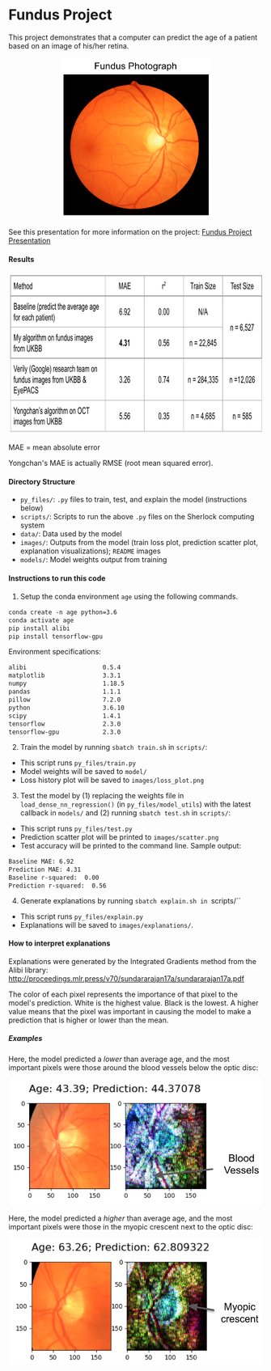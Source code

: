 
# Fundus Project
  
This project demonstrates that a computer can predict the age of a patient based on an image of his/her retina.

<p align="center">
<img src="./images/README/fundus.png" width="300" height="320">

See this presentation for more information on the project: [Fundus Project Presentation][1]

   [1]: https://docs.google.com/presentation/d/1sn5xXV7q-R6OWsNJNUAgodSwS0ncw-OlwWgpu5xyeCA/edit?usp=sharing

#### Results

<p align="center">
<img src="./images/README/results.png" width="800" height="320">

MAE = mean absolute error

Yongchan's MAE is actually RMSE (root mean squared error).

#### Directory Structure
* `py_files/`: `.py` files to train, test, and explain the model (instructions below)
* `scripts/`: Scripts to run the above `.py` files on the Sherlock computing system
* `data/`: Data used by the model
* `images/`: Outputs from the model (train loss plot, prediction scatter plot, explanation visualizations); `README` images
* `models/`: Model weights output from training

#### Instructions to run this code

1. Setup the conda environment `age` using the following commands.
```
conda create -n age python=3.6
conda activate age
pip install alibi
pip install tensorflow-gpu
```

Environment specifications:
```
alibi                     0.5.4
matplotlib                3.3.1
numpy                     1.18.5
pandas                    1.1.1
pillow                    7.2.0
python                    3.6.10
scipy                     1.4.1
tensorflow                2.3.0
tensorflow-gpu            2.3.0
```

2. Train the model by running `sbatch train.sh` in `scripts/`:
* This script runs `py_files/train.py`
* Model weights will be saved to `model/`
* Loss history plot will be saved to `images/loss_plot.png`

3. Test the model by (1) replacing the weights file in `load_dense_nn_regression()` (in `py_files/model_utils`) with the latest callback in `models/` and (2) running `sbatch test.sh` in `scripts/`:
* This script runs `py_files/test.py`
* Prediction scatter plot will be printed to `images/scatter.png`
* Test accuracy will be printed to the command line. Sample output:
```
Baseline MAE: 6.92
Prediction MAE: 4.31
Baseline r-squared:  0.00
Prediction r-squared:  0.56
```
4. Generate explanations by running `sbatch explain.sh in `scripts/``
* This script runs `py_files/explain.py`
* Explanations will be saved to `images/explanations/`.

#### How to interpret explanations

Explanations were generated by the Integrated Gradients method from the Alibi library: http://proceedings.mlr.press/v70/sundararajan17a/sundararajan17a.pdf

The color of each pixel represents the importance of that pixel to the model's prediction. White is the highest value. Black is the lowest. A higher value means that the pixel was important in causing the model to make a prediction that is higher or lower than the mean.

##### Examples

Here, the model predicted a *lower* than average age, and the most important pixels were those around the blood vessels below the optic disc:

<p align="center">
<img src="./images/README/IG1.png" width="500" height="250">

Here, the model predicted a *higher* than average age, and the most important pixels were those in the myopic crescent next to the optic disc:

<p align="center">
<img src="./images/README/IG2.png" width="500" height="250">
